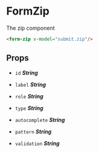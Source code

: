 
# FormZip
The zip component

```html
<form-zip v-model="submit.zip"/>
```

## Props


- `id` ***String***

  

- `label` ***String***

  

- `role` ***String***

  

- `type` ***String***

  

- `autocomplete` ***String***

  

- `pattern` ***String***

  

- `validation` ***String***

  







